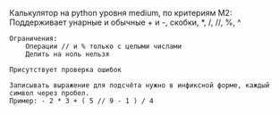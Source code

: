 Калькулятор на python уровня medium, по критериям M2:
        Поддерживает унарные и обычные + и -, скобки, *, /, //, %, ^

    Ограничения:
        Операции // и % только с целыми числами
        Делить на ноль нельзя
    
    Присутствует проверка ошибок
    
    Записывать выражение для подсчёта нужно в инфиксной форме, каждый символ через пробел.
    Пример: - 2 * 3 + ( 5 // 9 - 1 ) / 4
    

